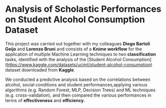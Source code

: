 # Analysis of Scholastic Performances on Student Alcohol Consumption Dataset

This project was carried out together with my colleagues **Diego Bartoli Geijo** and **Lorenzo Bruni** and consists of a **Knime workflow** for the application of multiple Machine Learning techniques to two **classification** tasks, identified with the analysis of the [Student Alcohol Consumption] (https://www.kaggle.com/datasets/uciml/student-alcohol-consumption) dataset downloaded from **Kaggle**. 

We conducted a predictive analysis based on the correlations between alcohol, social conditions and student performances,applying various algorithms (e.g. Random Forest, MLP, Decision Trees) and ML techniques (e.g. cross-validation), and then compared the various performances in terms of **effectiveness** and **efficiency**.

